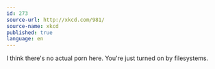 ```yaml
---
id: 273
source-url: http://xkcd.com/981/
source-name: xkcd
published: true
language: en
---
```

I think there's no actual porn here. You're just turned on by filesystems.
